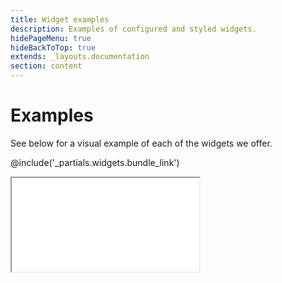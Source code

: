 ```yaml
---
title: Widget examples
description: Examples of configured and styled widgets.
hidePageMenu: true
hideBackToTop: true
extends: _layouts.documentation
section: content
---
```


# Examples
See below for a visual example of each of the widgets we offer.

@include('_partials.widgets.bundle_link')

<iframe src="/examples/index.html" class="w-full scroll-hidden h-full" onload="resizeIframe(this)"></iframe>

<script>
  function resizeIframe(obj) {
    obj.style.height = obj.contentWindow.document.body.scrollHeight + 'px';
  }
</script>
